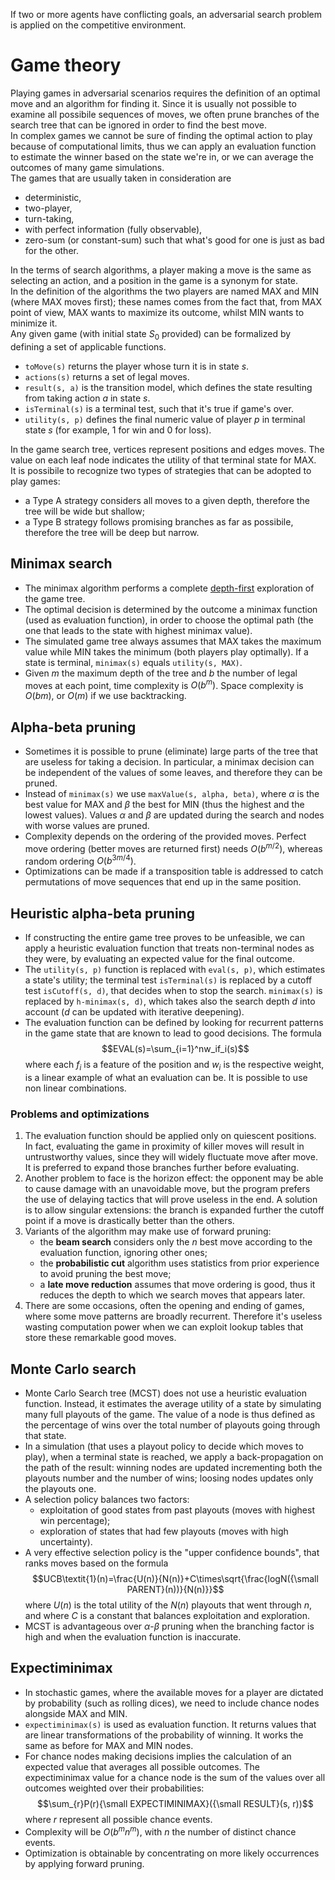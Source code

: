 If two or more agents have conflicting goals, an adversarial search problem is applied on the competitive environment.
# Game theory
Playing games in adversarial scenarios requires the definition of an optimal move and an algorithm for finding it. Since it is usually not possible to examine all possibile sequences of moves, we often prune branches of the search tree that can be ignored in order to find the best move.<br>
In complex games we cannot be sure of finding the optimal action to play because of computational limits, thus we can apply an evaluation function to estimate the winner based on the state we're in, or we can average the outcomes of many game simulations.<br>
The games that are usually taken in consideration are
- deterministic,
- two-player,
- turn-taking,
- with perfect information (fully observable),
- zero-sum (or constant-sum) such that what's good for one is just as bad for the other.

In the terms of search algorithms, a player making a move is the same as selecting an action, and a position in the game is a synonym for state.<br>
In the definition of the algorithms the two players are named MAX and MIN (where MAX moves first); these names comes from the fact that, from MAX point of view, MAX wants to maximize its outcome, whilst MIN wants to minimize it.<br>
Any given game (with initial state $S_0$ provided) can be formalized by defining a set of applicable functions.
- `toMove(s)` returns the player whose turn it is in state *s*.
- `actions(s)` returns a set of legal moves.
- `result(s, a)` is the transition model, which defines the state resulting from taking action *a* in state *s*.
- `isTerminal(s)` is a terminal test, such that it's true if game's over.
- `utility(s, p)` defines the final numeric value of player *p* in terminal state *s* (for example, 1 for win and 0 for loss).

In the game search tree, vertices represent positions and edges moves.
The value on each leaf node indicates the utility of that terminal state for MAX.<br>
It is possibile to recognize two types of strategies that can be adopted to play games:
- a Type A strategy considers all moves to a given depth, therefore the tree will be wide but shallow;
- a Type B strategy follows promising branches as far as possibile, therefore the tree will be deep but narrow.
## Minimax search
- The minimax algorithm performs a complete [depth-first](../II%20-%20Problem%20Solving/3%20-%20Solving%20Problems%20by%20Searching.md#depth-first-search) exploration of the game tree.
- The optimal decision is determined by the outcome a minimax function (used as evaluation function), in order to choose the optimal path (the one that leads to the state with highest minimax value).
- The simulated game tree always assumes that MAX takes the maximum value while MIN takes the minimum (both players play optimally). If a state is terminal, `minimax(s)` equals `utility(s, MAX)`.
- Given $m$ the maximum depth of the tree and $b$ the number of legal moves at each point, time complexity is $O(b^m)$. Space complexity is $O(bm)$, or $O(m)$ if we use backtracking.
## Alpha-beta pruning
- Sometimes it is possible to prune (eliminate) large parts of the tree that are useless for taking a decision. In particular, a minimax decision can be independent of the values of some leaves, and therefore they can be pruned.
- Instead of `minimax(s)` we use `maxValue(s, alpha, beta)`, where $\alpha$ is the best value for MAX and $\beta$ the best for MIN (thus the highest and the lowest values). Values $\alpha$ and $\beta$ are updated during the search and nodes with worse values are pruned.
- Complexity depends on the ordering of the provided moves. Perfect move ordering (better moves are returned first) needs $O(b^{m/2})$, whereas random ordering $O(b^{3m/4})$.
- Optimizations can be made if a transposition table is addressed to catch permutations of move sequences that end up in the same position.
## Heuristic alpha-beta pruning
- If constructing the entire game tree proves to be unfeasible, we can apply a heuristic evaluation function that treats non-terminal nodes as they were, by evaluating an expected value for the final outcome.
- The `utility(s, p)` function is replaced with `eval(s, p)`, which estimates a state's utility; the terminal test `isTerminal(s)` is replaced by a cutoff test `isCutoff(s, d)`, that decides when to stop the search. `minimax(s)` is replaced by `h-minimax(s, d)`, which takes also the search depth *d* into account (*d* can be updated with iterative deepening).
- The evaluation function can be defined by looking for recurrent patterns in the game state that are known to lead to good decisions. The formula $$EVAL(s)=\sum_{i=1}^nw_if_i(s)$$ where each $f_i$ is a feature of the position and $w_i$ is the respective weight, is a linear example of what an evaluation can be. It is possible to use non linear combinations.
### Problems and optimizations
1. The evaluation function should be applied only on quiescent positions. In fact, evaluating the game in proximity of killer moves will result in untrustworthy values, since they will widely fluctuate move after move. It is preferred to expand those branches further before evaluating.
2. Another problem to face is the horizon effect: the opponent may be able to cause damage with an unavoidable move, but the program prefers the use of delaying tactics that will prove useless in the end. A solution is to allow singular extensions: the branch is expanded further the cutoff point if a move is drastically better than the others.
3. Variants of the algorithm may make use of forward pruning:
	- the **beam search** considers only the $n$ best move according to the evaluation function, ignoring other ones;
	- the **probabilistic cut** algorithm uses statistics from prior experience to avoid pruning the best move;
	- a **late move reduction** assumes that move ordering is good, thus it reduces the depth to which we search moves that appears later.
4. There are some occasions, often the opening and ending of games, where some move patterns are broadly recurrent. Therefore it's useless wasting computation power when we can exploit lookup tables that store these remarkable good moves.
## Monte Carlo search
- Monte Carlo Search tree (MCST) does not use a heuristic evaluation function. Instead, it estimates the average utility of a state by simulating many full playouts of the game. The value of a node is thus defined as the percentage of wins over the total number of playouts going through that state.
- In a simulation (that uses a playout policy to decide which moves to play), when a terminal state is reached, we apply a back-propagation on the path of the result: winning nodes are updated incrementing both the playouts number and the number of wins; loosing nodes updates only the playouts one.
- A selection policy balances two factors:
	- exploitation of good states from past playouts (moves with highest win percentage);
	- exploration of states that had few playouts (moves with high uncertainty).
- A very effective selection policy is the "upper confidence bounds", that ranks moves based on the formula $$UCB\textit{1}(n)=\frac{U(n)}{N(n)}+C\times\sqrt{\frac{logN({\small PARENT}(n))}{N(n)}}$$ where $U(n)$ is the total utility of the $N(n)$ playouts that went through $n$, and where $C$ is a constant that balances exploitation and exploration.
- MCST is advantageous over $\alpha$-$\beta$ pruning when the branching factor is high and when the evaluation function is inaccurate.
## Expectiminimax
- In stochastic games, where the available moves for a player are dictated by probability (such as rolling dices), we need to include chance nodes alongside MAX and MIN.
- `expectiminimax(s)` is used as evaluation function. It returns values that are linear transformations of the probability of winning. It works the same as before for MAX and MIN nodes.
- For chance nodes making decisions implies the calculation of an expected value that averages all possible outcomes. The expectiminimax value for a chance node is the sum of the values over all outcomes weighted over their probabilities: $$\sum_{r}P(r){\small EXPECTIMINIMAX}({\small RESULT}(s, r))$$ where $r$ represent all possible chance events.
- Complexity will be $O(b^mn^m)$, with $n$ the number of distinct chance events.
- Optimization is obtainable by concentrating on more likely occurrences by applying forward pruning.